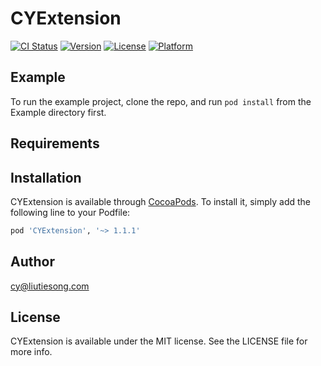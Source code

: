 # CYExtension

[![CI Status](https://img.shields.io/travis/liutiesong@vip.sina.com/CYExtension.svg?style=flat)](https://travis-ci.org/liutiesong@vip.sina.com/CYExtension)
[![Version](https://img.shields.io/cocoapods/v/CYExtension.svg?style=flat)](https://cocoapods.org/pods/CYExtension)
[![License](https://img.shields.io/cocoapods/l/CYExtension.svg?style=flat)](https://cocoapods.org/pods/CYExtension)
[![Platform](https://img.shields.io/cocoapods/p/CYExtension.svg?style=flat)](https://cocoapods.org/pods/CYExtension)

## Example

To run the example project, clone the repo, and run `pod install` from the Example directory first.

## Requirements

## Installation

CYExtension is available through [CocoaPods](https://cocoapods.org). To install
it, simply add the following line to your Podfile:

```ruby
pod 'CYExtension', '~> 1.1.1'
```

## Author

cy@liutiesong.com

## License

CYExtension is available under the MIT license. See the LICENSE file for more info.
